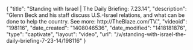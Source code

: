 {
    "title": "Standing with Israel | The Daily Briefing: 7.23.14",
    "description": "Glenn Beck and his staff discuss U.S.-Israel relations, and what can be done to help the country. See more: http:\/\/TheBlaze.com\/TV.",
    "videoid": "198116",
    "date_created": "1408046536",
    "date_modified": "1418181876",
    "type": "captivate",
    "layout": "video",
    "url": "\/v\/standing-with-israel-the-daily-briefing-7-23-14\/198116"
}